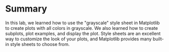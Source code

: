 # Summary

In this lab, we learned how to use the "grayscale" style sheet in Matplotlib to create plots with all colors in grayscale. We also learned how to create subplots, plot examples, and display the plot. Style sheets are an excellent way to customize the look of your plots, and Matplotlib provides many built-in style sheets to choose from.
